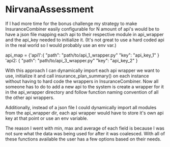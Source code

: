 # NirvanaAssessment

If I had more time for the bonus challenge my strategy to make InsuranceCombiner easily configurable for N amount of api's would be to have a json file mapping each api to their respective module in api_wrapper and the api_key needed to initialize it. (It's not great to use a hard coded api in the real world so I would probably use an env var.)

api_map = {'api1':{
                "path": "path/to/api_1_wrapper.py"
                "key": "api_key_1"
                }
            'api2: {
                "path": "path/to/api_3_wrapper.py"
                "key": "api_key_2"
                }

With this approach I can dynamically import each api wrapper we want to use, initialize it and call insurance_plan_summary() on each instance without having to hard code the wrappers in InsuranceCombiner. Now all someone has to do to add a new api to the system is create a wrapper for it in the api_wrapper directory and follow function naming convention of all the other api wrappers.

Additionally, instead of a json file I could dynamically import all modules from the api_wrapper dir, each api wrapper would have to store it's own api key at that point or use an env variable.

The reason I went with min, max and average of each field is because I was not sure what the data was being used for after it was coalesced.
With all of these functions available the user has a few options based on their needs.
